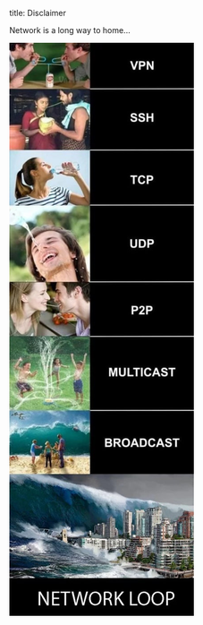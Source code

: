 title: Disclaimer

Network is a long way to home...

![protocols-mem](protocols-tech/img/protocols-mem.jpg)

